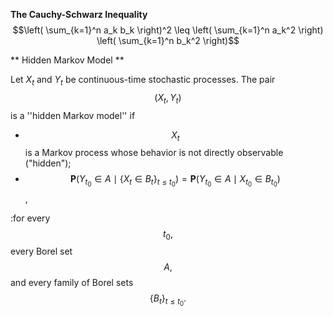 **The Cauchy-Schwarz Inequality**
$$\left( \sum_{k=1}^n a_k b_k \right)^2 \leq \left( \sum_{k=1}^n a_k^2 \right) \left( \sum_{k=1}^n b_k^2 \right)$$

** Hidden Markov Model **

Let $X_t$ and $Y_t$ be continuous-time stochastic processes. The pair $$(X_t,Y_t)$$ is a ''hidden Markov model'' if
* $$X_t$$ is a Markov process whose behavior is not directly observable ("hidden");
* $$\mathbf{P}(Y_{t_0} \in A \mid \{X_t \in B_t\}_{ t\leq t_0}) = \mathbf{P}(Y_{t_0} \in A \mid X_{t_0} \in B_{t_0})$$,

:for every $$t_0,$$ every Borel set $$A,$$ and every family of Borel sets $$\{B_t\}_{t \leq t_0}.$$ 
